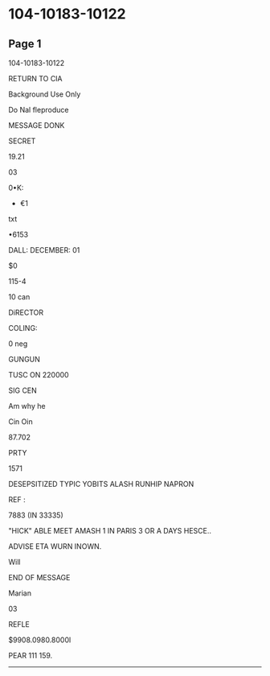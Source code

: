 # 104-10183-10122

## Page 1

104-10183-10122

RETURN TO CIA

Background Use Only

Do Nal fleproduce

MESSAGE DONK

SECRET

19.21

03

0•K:

* €1

txt

•6153

DALL: DECEMBER: 01

$0

115-4

10 can

DiRECTOR

COLING:

0 neg

GUNGUN

TUSC ON 220000

SIG CEN

Am why he

Cin Oin

87.702

PRTY

1571

DESEPSITIZED TYPIC YOBITS ALASH RUNHIP NAPRON

REF :

7883 (IN 33335)

"HICK" ABLE MEET AMASH 1 IN PARIS 3 OR A DAYS HESCE..

ADVISE ETA WURN INOWN.

Will

END OF MESSAGE

Marian

03

REFLE

$9908.0980.8000l

PEAR 111 159.

---

